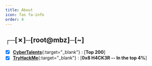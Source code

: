 ```yaml
---
title: About
icon: fas fa-info
order: 4
---
```


## ┌─[✗]─[root@mbz]─[~] 

- [x] [**CyberTalents**](https://cybertalents.com/members/mbz/profile){:target="_blank"} : [**Top 200**]
- [x] [**TryHackMe**](https://tryhackme.com/p/mbz){:target="_blank"} : [**0x8 H4CK3R -- In the top 4%**]
